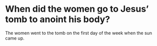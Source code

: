 # When did the women go to Jesus’ tomb to anoint his body?

The women went to the tomb on the first day of the week when the sun came up.
